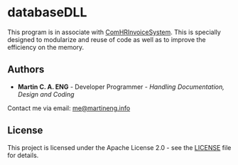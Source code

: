  # databaseDLL

 This program is in associate with [ComHRInvoiceSystem](https://github.com/martineng/ComHRInvoiceSystem). This is specially designed to modularize and reuse of code as well as to improve the efficiency on the memory.

 ## Authors

 * **Martin C. A. ENG** - Developer Programmer - *Handling Documentation, Design and Coding*

 Contact me via email: me@martineng.info

 ## License

 This project is licensed under the Apache License 2.0 - see the [LICENSE](LICENSE) file for details.